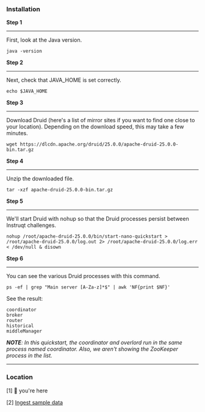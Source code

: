 ### Installation

**Step 1**

<hr/>
First, look at the Java version.

```
java -version
```

**Step 2**

<hr/>
Next, check that JAVA_HOME is set correctly.

```
echo $JAVA_HOME
```

**Step 3**

<hr/>
Download Druid (here's a list of mirror sites if you want to find one close to your location). Depending on the download speed, this may take a few minutes.

```
wget https://dlcdn.apache.org/druid/25.0.0/apache-druid-25.0.0-bin.tar.gz
```

**Step 4**

<hr/>
Unzip the downloaded file.

```
tar -xzf apache-druid-25.0.0-bin.tar.gz
```

**Step 5**

<hr/>
We'll start Druid with nohup so that the Druid processes persist between Instruqt challenges.

```
nohup /root/apache-druid-25.0.0/bin/start-nano-quickstart > /root/apache-druid-25.0.0/log.out 2> /root/apache-druid-25.0.0/log.err < /dev/null & disown
```

**Step 6**

<hr/>
You can see the various Druid processes with this command.

```
ps -ef | grep "Main server [A-Za-z]*$" | awk 'NF{print $NF}'
```

See the result:

```
coordinator
broker
router
historical
middleManager
```

_**NOTE**: In this quickstart, the coordinator and overlord run in the same process named coordinator. Also, we aren't showing the ZooKeeper process in the list._

<hr/>

### Location

[1] 📍 you're here

[2] [Ingest sample data](./2-ingestion.md)
